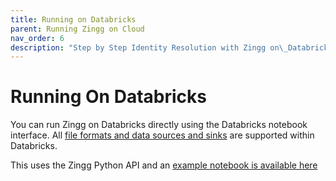 ```yaml
---
title: Running on Databricks
parent: Running Zingg on Cloud
nav_order: 6
description: "Step by Step Identity Resolution with Zingg on\_Databricks"
---
```


# Running On Databricks

You can run Zingg on Databricks directly using the Databricks notebook interface. All [file formats and data sources and sinks](../dataSourcesAndSinks/) are supported within Databricks.

This uses the Zingg Python API and an [example notebook is available here](../../examples/databricks/FebrlExample.ipynb)
